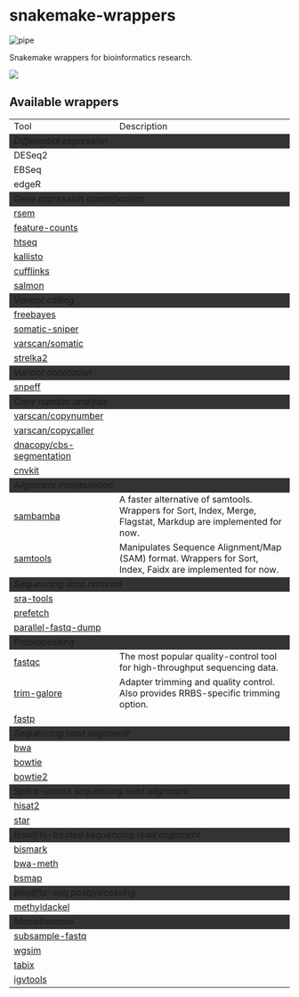 # snakemake-wrappers

![pipe](https://dohlee-bioinfo.sgp1.digitaloceanspaces.com/img/pipelines_cropped.jpeg)

Snakemake wrappers for bioinformatics research.

<a href="https://snakemake.bitbucket.io"><img src="https://img.shields.io/badge/snakemake-≥5.2.2-brightgreen.svg?style=flat-square" /></a>

## Available wrappers

<table style="border: 2px;">
  <tr>
    <td> Tool </td>
    <td> Description </td>
  </tr>

  <tr style="background-color:#333333">
    <td colspan="2"> <i>Differential expression</i> </td>
  </tr>
  <tr>
    <td> DESeq2 </td>
    <td> </td>
  </tr>
  <tr>
    <td> EBSeq </td>
    <td> </td>
  </tr>
  <tr>
    <td> edgeR </td>
    <td> </td>
  </tr>

  <tr style="background-color:#333333">
    <td colspan="2"> <i>Gene expression quantification</i> </td>
  </tr>
  <tr>
    <td> <a href="rsem">rsem</a> </td>
    <td> </td>
  </tr>
  <tr>
    <td> <a href="feature-counts">feature-counts</a> </td>
    <td> </td>
  </tr>
  <tr>
    <td> <a href="htseq">htseq</a> </td>
    <td> </td>
  </tr>
  <tr>
    <td> <a href="kallisto">kallisto</a> </td>
    <td> </td>
  </tr>
  <tr>
    <td> <a href="cufflinks">cufflinks</a> </td>
    <td> </td>
  </tr>
  <tr>
    <td> <a href="salmon">salmon</a> </td>
    <td> </td>
  </tr>

  <tr style="background-color:#333333">
    <td colspan="2"> <i>Variant calling</i> </td>
  </tr>
  <tr>
    <td> <a href="freebayes">freebayes</a> </td>
    <td> </td>
  </tr>
  <tr>
    <td> <a href="somatic-sniper">somatic-sniper</a> </td>
    <td> </td>
  </tr>
  <tr>
    <td> <a href="varscan/somatic">varscan/somatic</a> </td>
    <td> </td>
  </tr>
  <tr>
    <td> <a href="strelka2">strelka2</a> </td>
    <td> </td>
  </tr>
  
  <tr style="background-color:#333333">
    <td colspan="2"> <i>Variant annotation</i> </td>
  </tr>
  <tr>
    <td> <a href="snpeff">snpeff</a> </td>
    <td> </td>
  </tr>

  <tr style="background-color:#333333">
    <td colspan="2"> <i>Copy number analysis</i> </td>
  </tr>
  <tr>
    <td> <a href="varscan/copynumber">varscan/copynumber</a> </td>
    <td> </td>
  </tr>
  <tr>
    <td> <a href="varscan/copycaller">varscan/copycaller</a> </td>
    <td> </td>
  </tr>
  <tr>
    <td> <a href="dnacopy/cbs-segmentation">dnacopy/cbs-segmentation</a> </td>
    <td> </td>
  </tr>
  <tr>
    <td> <a href="cnvkit">cnvkit</a> </td>
    <td> </td>
  </tr>

  <tr style="background-color:#333333">
    <td colspan="2"> <i>Alignment manipulation</i> </td>
  </tr>
  <tr>
    <td> <a href="sambamba">sambamba</a> </td>
    <td> A faster alternative of samtools. Wrappers for Sort, Index, Merge, Flagstat, Markdup are implemented for now.</td>
  </tr>
  <tr>
    <td> <a href="samtools">samtools</a> </td>
    <td> Manipulates Sequence Alignment/Map (SAM) format. Wrappers for Sort, Index, Faidx are implemented for now.</td>
  </tr>

  <tr style="background-color:#333333">
    <td colspan="2"> <i>Sequencing data retrieval</i> </td>
  </tr>
  <tr>
    <td> <a href="sra-tools">sra-tools</a> </td>
    <td> </td>
  </tr>
  <tr>
    <td> <a href="prefetch">prefetch</a> </td>
    <td> </td>
  </tr>
  <tr>
    <td> <a href="parallel-fastq-dump">parallel-fastq-dump</a> </td>
    <td> </td>
  </tr>

  <tr style="background-color:#333333">
    <td colspan="2"> <i>Preprocessing</i> </td>
  </tr>
  <tr>
    <td> <a href="fastqc">fastqc</a> </td>
    <td> The most popular quality-control tool for high-throughput sequencing data. </td>
  </tr>
  <tr>
    <td> <a href="trim-galore">trim-galore</a> </td>
    <td> Adapter trimming and quality control. Also provides RRBS-specific trimming option. </td>
  </tr>
  <tr>
    <td> <a href="fastp">fastp</a> </td>
    <td> </td>
  </tr>

  <tr style="background-color:#333333">
    <td colspan="2"> <i>Sequencing read alignment</i> </td>
  </tr>
  <tr>
    <td> <a href="bwa">bwa</a> </td>
    <td> </td>
  </tr>
  <tr>
    <td> <a href="bowtie">bowtie</a> </td>
    <td> </td>
  </tr>
  <tr>
    <td> <a href="bowtie2">bowtie2</a> </td>
    <td> </td>
  </tr>

  <tr style="background-color:#333333">
    <td colspan="2"> <i>Splice-aware sequencing read alignment</i> </td>
  </tr>
  <tr>
    <td> <a href="hisat2">hisat2</a> </td>
    <td> </td>
  </tr>
  <tr>
    <td> <a href="star">star</a> </td>
    <td> </td>
  </tr>

  <tr style="background-color:#333333">
    <td colspan="2"> <i>Bisulfite-treated sequencing read alignment</i> </td>
  </tr>
  <tr>
    <td> <a href="bismark">bismark</a> </td>
    <td> </td>
  </tr>
  <tr>
    <td> <a href="bwa-meth">bwa-meth</a> </td>
    <td> </td>
  </tr>
  <tr>
    <td> <a href="bsmap">bsmap</a> </td>
    <td> </td>
  </tr>

  <tr style="background-color:#333333">
    <td colspan="2"> <i>Bisulfite-seq postprocessing</i> </td>
  </tr>
  <tr>
    <td> <a href="methyldackel">methyldackel</a> </td>
    <td> </td>
  </tr>

  <tr style="background-color:#333333">
    <td colspan="2"> <i>Miscellaneous</i> </td>
  </tr>
  <tr>
    <td> <a href="subsample-fastq">subsample-fastq</a> </td>
    <td> </td>
  </tr>
  <tr>
    <td> <a href="wgsim">wgsim</a> </td>
    <td> </td>
  </tr>
  <tr>
    <td> <a href="tabix">tabix</a> </td>
    <td> </td>
  </tr>
  <tr>
    <td> <a href="igvtools">igvtools</a> </td>
    <td> </td>
  </tr>

</table>